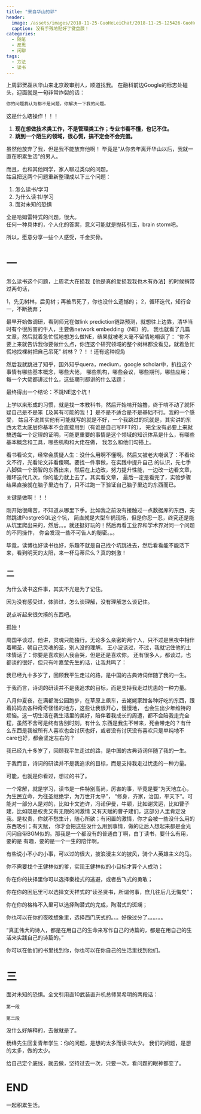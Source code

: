 ```yaml
---
title: "来自华山的郭"
header:
  image: /assets/images/2018-11-25-GuoHeLeiChat/2018-11-25-125426-GuoHeLeiChat_test.jpg
  caption: 没有手残地贴好了键盘膜！
categories:
  - 随笔
  - 反思
  - 闲聊
tags:
  - 方法
  - 读书
---
```


上周郭贺磊从华山来北京政审别人，顺道找我。  在融科前边Google的标志处碰头，迎面就是一句非常炸裂的话：

``` html
你的问题我认为都不是问题，你解决一下我的问题。
```

这是什么瞎操作！！！
<ol>
    <li><b>现在想做技术类工作，不是管理类工作；专业书看不懂，也记不住。</b></li>
    <li><b>跳到一个陌生的领域，很心慌，搞不定会不会完蛋。</b></li>
</ol>

虽然他放弃了我，但是我不能放弃他啊！  毕竟是“从你去年离开华山以后，我就一直在积累生活”的男人。

而且，也和其他同学，家人聊过类似的问题。  
姑且把这两个问题重新整理成以下三个问题：
<ol>
    <li>怎么读书/学习</li>
    <li>为什么读书/学习</li>
    <li>面对未知的恐惧</li>
</ol>

全是哈姆雷特式的问题，很大。  
任何一种具体的，个人化的答案，意义可能就是抛砖引玉，brain storm吧。  

所以，愿意分享一些个人感受，千金买骨。  
# 一
怎么读书这个问题，上周老大在损我【他是真的爱损我我也木有办法】的时候捎带过两句话，

1，先见树林，后见树；再被吊死了，你也没什么遗憾的；
2，循环迭代，知行合一，不断扬弃；

最早开始做调研，看到师兄在做link prediction链路预测，就想往上边靠，清华当时有个很厉害的牛人，主要做network embedding（NE）的，
我也就看了几篇文章，然后就着急忙慌地想怎么做NE，结果就被老大毫不留情地嘲讽了：
“你不要上来就告诉我你要做什么点，你连这个研究领域的整个树林都没看见，就着急忙慌地找棵树把自己吊死”
树林？？！！还有这种视角

然后我就跳进了知乎，国外知乎quera，medium，google scholar中，扒拉这个事情有哪些基本概念，哪些大佬，
哪些机构，哪些会议，哪些期刊，哪些应用；每一个大佬都讲过什么，这些期刊都讲的什么话题；

最终得出一个结论：不跳NE这个坑！

上学以来形成的习惯，就是找一本教科书，然后开始啃开始撸，终于啃不动了就怀疑自己是不是笨【及其有可能的我！】是不是不适合是不是基础不行。我的一个感受，
姑且不说其实他有可能就写的就是不好，一个我跳过的坑就是，其实讲的东西太老太底层你基本不会直接用到（有谁是自己写FFT的），
完全没有必要上来就搞透每一个定理的证明，可能更重要的事情是这个领域的知识体系是什么，有哪些基本概念和工具，哪些机构和大佬在做，
我怎么和他们勾搭上。

看书看论文，经常会质疑人生：没什么用啊不懂啊。然后又被老大嘲讽了：不看论文不行，光看论文非看傻啊。要找一件事做，在实践中提升自己
的认识，先七手八脚做一个弱智的东西出来，然后在上边改，努力提升性能，一边改一边看文章，循环迭代几次，你的能力就上去了。其实看文章，
最后一定是看完了，实验步骤结果直接就在脑子里边有了，只不过跑一下验证自己脑子里边的东西而已。

关键是做啊！！！

刚开始很痛苦，不知道从哪里下手。比如我之前没有接触过一点数据库的东西，突然跳进PostgreSQL这个坑，
简直就是大型车祸现场，但是你忍一忍，终究还是能从坑里爬出来的，然后。。。就还挺好玩的！然后再看工业界和学术界对同一个问题的不同操作，
你会发现一些不可告人的秘密。。。

毕竟，读博也好读书也好，乐趣不就是自己找个坑跳进去，然后看看能不能活下来，看到明天的太阳，来一杯马蒂尼么？真的刺激！


## 二
为什么读书这件事，其实不光是为了记住。

因为没有感受过，体验过，怎么谈理解，没有理解怎么谈记住。

说点听起来很欠揍的东西吧。

孤独！

周国平谈过，他讲，灵魂只能独行。无论多么亲密的两个人，只不过是黑夜中相伴着朝圣，朝自己灵魂的圣，别人没的理解。
王小波谈过，不过，我就记住他的土味情话了：你要是喜欢别人我会哭，但是还是喜欢你。
还有很多人，都谈过，也都谈的很好，但只有叶嘉莹先生的话，让我共鸣了：

我已经九十多岁了，回顾我平生走过的路，是中国的古典诗词伴随了我的一生。

于我而言，诗词的研读并不是我追求的目标，而是支持我走过忧患的一种力量。

八月仲夏夜，在满都海公园跑步，在草原上飙车，去姥姥家蹭各种好吃的东西，跟着妈妈去各种奇奇怪怪的地方，这些让我很开心，慢慢地，
也会生出少年维特的烦恼。这一切生活在我生活里的美好，陪伴着我成长的周遭，都不会陪我走完全程，虽然不舍可是终有告别时刻，有什么
东西是我生不带来，死会带走的？有什么东西是我被所有人喜欢也会讨厌也好，或者没有讨厌没有喜欢只是单纯地不care也好，都会坚定左右的？

我已经九十多岁了，回顾我平生走过的路，是中国的古典诗词伴随了我的一生。

于我而言，诗词的研读并不是我追求的目标，而是支持我走过忧患的一种力量。

可能，也就是你看过，想过的书了。

一个常解，就是学习，读书是一件特别高尚，厉害的事，毕竟是要“为天地立心，为生民立命，为往圣继绝学，为万世开太平”，
“修身，齐家，治国，平天下”。可能对一部分人是对的，比如卡文迪许，冯诺伊曼，牛顿，比如谢灵运，比如曹子建，比如既是权贵又有无限的闲激情
又有天赋的曹子建们，这部分人里肯定没我。是权贵，你就不愁生计，随心所欲；有闲置的激情，你才会被一些没什么用的东西吸引；有天赋，
你才会把这些没什么用到事情，做的让后人想起来都是金光闪闪自带BGM似的。那我是一个都没有的普通白丁啊，白丁读书，要什么有用，要的是
有趣，要的是一个一生的陪伴啊。

有些说小不小的小事，可以过的很大，披浪漫主义的披风，骑个人英雄主义的马。

你不需要找个王健林似的爹，实现王健林似的小目标才算个人成功；

你在你的抉择里你可以选择秦桧式的逃避，或者岳飞式的勇敢；

你在你的困厄里可以选择文天祥式的“读圣贤书，所谓何事，庶几往后几无悔矣”；

你在你的格格不入里可以选择陶潜式的完成，陶潜式的斑斓；

你也可以在你的夜晚想象里，选择西门庆式的。。。好像过分了。。。。。。

“真正伟大的诗人，都是在用自己的生命来写作自己的诗篇的，都是在用自己的生活来实践自己的诗篇的。”

你可以在他们的书里找到你，你也可以在你自己的生活里找到他们。

# 三
面对未知的恐惧。全文引用直10武装直升机总师吴希明的两段话：
```
第一段
```

```
第二段
```

没什么好解释的，去做就是了。

杨绛先生回复青年学生：你的问题，是想的太多而读书太少。
我们的问题，是想的太多，做的太少。

给自己定个底线，就去做，坚持过去一次，只要一次，看问题的眼神都变了。

# END

一起积累生活。
